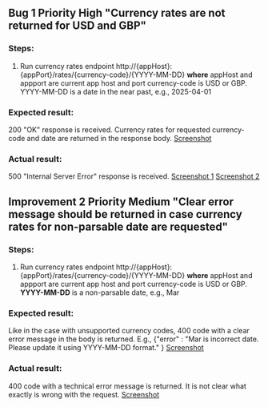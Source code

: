 ## Bug 1 Priority High "Currency rates are not returned for USD and GBP"
### Steps: 
1. Run currency rates endpoint http://{appHost}:{appPort}/rates/{currency-code}/{YYYY-MM-DD}
**where** appHost and appport are current app host and port 
currency-code is USD or GBP.
YYYY-MM-DD is a date in the near past, e.g., 2025-04-01
### Expected result: 
200 "OK" response is received. Currency rates for requested currency-code and date are returned in the response body.
[Screenshot](https://drive.google.com/file/d/1-xb9XGkgxSy7C7Kl8meyn-yWWslWv4Qi/view?usp=drive_link)
### Actual result: 
500 "Internal Server Error" response is received.
[Screenshot 1](https://drive.google.com/file/d/1-v_1lOHX9RJV-LibQRBZxKLq6CI5amBN/view?usp=sharing)
[Screenshot 2](https://drive.google.com/file/d/1-u7v_d0-2QDjCQcXQNwGaZRoW70YoFts/view?usp=drive_link)

## Improvement 2 Priority Medium "Clear error message should be returned in case currency rates for non-parsable date are requested"
### Steps:
1. Run currency rates endpoint http://{appHost}:{appPort}/rates/{currency-code}/{YYYY-MM-DD}
**where** appHost and appport are current app host and port 
currency-code is USD or GBP.
**YYYY-MM-DD** is a non-parsable date, e.g., Mar
### Expected result: 
Like in the case with unsupported currency codes, 400 code with a clear error message in the body is returned. E.g., {"error" : "Mar is incorrect date. Please update it using YYYY-MM-DD format." }
[Screenshot](https://drive.google.com/file/d/1-yHl8AVXw2eyWd5ZdyvYWQetEp6RhZSv/view?usp=drive_link)
### Actual result:
400 code with a technical error message is returned. It is not clear what exactly is wrong with the request.
[Screenshot](https://drive.google.com/file/d/102pr38A815f35JJW2UQ5QEOmDZH4lS5n/view?usp=drive_link)